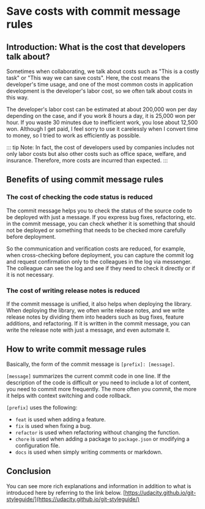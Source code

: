 # Save costs with commit message rules
## Introduction: What is the cost that developers talk about?
Sometimes when collaborating, we talk about costs such as "This is a costly task" or "This way we can save costs".
Here, the cost means the developer's time usage, and one of the most common costs in application development is the developer's labor cost, so we often talk about costs in this way.

The developer's labor cost can be estimated at about 200,000 won per day depending on the case, and if you work 8 hours a day, it is 25,000 won per hour. If you waste 30 minutes due to inefficient work, you lose about 12,500 won. Although I get paid, I feel sorry to use it carelessly when I convert time to money, so I tried to work as efficiently as possible.

::: tip
Note: In fact, the cost of developers used by companies includes not only labor costs but also other costs such as office space, welfare, and insurance. Therefore, more costs are incurred than expected.
:::

## Benefits of using commit message rules
### The cost of checking the code status is reduced
The commit message helps you to check the status of the source code to be deployed with just a message. If you express bug fixes, refactoring, etc. in the commit message, you can check whether it is something that should not be deployed or something that needs to be checked more carefully before deployment.

So the communication and verification costs are reduced, for example, when cross-checking before deployment, you can capture the commit log and request confirmation only to the colleagues in the log via messenger. The colleague can see the log and see if they need to check it directly or if it is not necessary.

### The cost of writing release notes is reduced
If the commit message is unified, it also helps when deploying the library. When deploying the library, we often write release notes, and we write release notes by dividing them into headers such as bug fixes, feature additions, and refactoring. If it is written in the commit message, you can write the release note with just a message, and even automate it.

## How to write commit message rules
Basically, the form of the commit message is `[prefix]: [message]`.

`[message]` summarizes the current commit code in one line. If the description of the code is difficult or you need to include a lot of content, you need to commit more frequently. The more often you commit, the more it helps with context switching and code rollback.

`[prefix]` uses the following:
- `feat` is used when adding a feature.
- `fix` is used when fixing a bug.
- `refactor` is used when refactoring without changing the function.
- `chore` is used when adding a package to `package.json` or modifying a configuration file.
- `docs` is used when simply writing comments or markdown.

## Conclusion
You can see more rich explanations and information in addition to what is introduced here by referring to the link below.
[https://udacity.github.io/git-styleguide/](https://udacity.github.io/git-styleguide/)
